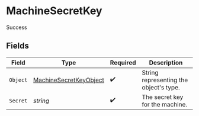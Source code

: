 # MachineSecretKey

Success


## Fields

| Field                                                                       | Type                                                                        | Required                                                                    | Description                                                                 |
| --------------------------------------------------------------------------- | --------------------------------------------------------------------------- | --------------------------------------------------------------------------- | --------------------------------------------------------------------------- |
| `Object`                                                                    | [MachineSecretKeyObject](../../Models/Components/MachineSecretKeyObject.md) | :heavy_check_mark:                                                          | String representing the object's type.                                      |
| `Secret`                                                                    | *string*                                                                    | :heavy_check_mark:                                                          | The secret key for the machine.                                             |